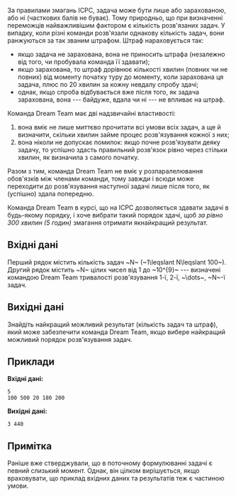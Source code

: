 За правилами змагань ICPC, задача може бути лише або зарахованою, або ні (часткових балів не буває).
Тому природньо, що при визначенні переможців найважливішим фактором є кількість розв'язаних задач.
У випадку, коли різні команди розв'язали однакову кількість задач, вони ранжуються за так званим штрафом.
Штраф нараховується так:
- якщо задача не зарахована, вона не приносить штрафа (незалежно від того, чи пробувала команда її здавати);
- якщо зарахована, то штраф дорівнює кількості хвилин (повних чи не повних) від моменту початку туру до моменту, коли зарахована ця задача, плюс по 20 хвилин за кожну невдалу спробу здачі;
- однак, якщо спроба відбувається вже після того, як задача зарахована, вона --- байдуже, вдала чи ні --- не впливає на штраф.

Команда Dream Team має дві надзвичайні властивості:
1. вона вміє не лише миттєво прочитати всі умови всіх задач, а ще й визначити, скільки хвилин займе процес розв'язування кожної з них;
2. вона ніколи не допускає помилок: якщо почне розв'язувати деяку задачу, то успішно здасть правильний розв'язок рівно через стільки хвилин, як визначила з самого початку.

Разом з тим, команда Dream Team не вміє у розпаралелювання обов'язків між членами команди, тому завжди і всюди може переходити до розв'язування наступної задачі лише після того, як (успішно) здала попередню.

Команда Dream Team в курсі, що на ICPC дозволяється здавати задачі в будь-якому порядку, і хоче вибрати такий порядок здачі, щоб *за рівно 300 хвилин (5 годин)* змагання отримати якнайкращий результат.

## Вхідні дані
Перший рядок містить кількість задач ~N~ (~1\leqslant N\leqslant 100~).
Др*у*гий рядок містить ~N~ цілих чисел від 1 до ~10^{9}~ --- визначені командою Dream Team тривалості розв'язування 1-ї, 2-ї, ~\dots~, ~N~-ї задач.

## Вихідні дані
Знайдіть найкращий можливий результат (кількість задач та штраф), який може забезпечити команда Dream Team, якщо вибере найкращий можливий порядок розв'язування задач.

## Приклади
**Вхідні дані:**
```
5
100 500 20 180 200
```

**Вихідні дані:**
```
3 440
```

## Примітка
Раніше вже стверджували, що в поточному формулюванні задачі є певний слизький момент.
Однак, він цілком вирішується, якщо враховувати, що приклад вхідних даних та результатів теж є частиною умови.
